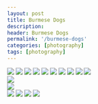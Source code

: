 ```yaml
---
layout: post
title: Burmese Dogs
description: 
header: Burmese Dogs
permalink: '/burmese-dogs'
categories: [photography]
tags: [photography]
---
```


<!--break-->
 
<img src="img/Burmese Dogs/IMG_20180704_161832.jpg">
<img src="img/Burmese Dogs/IMG_20180705_164205.jpg">
<img src="img/Burmese Dogs/IMG_20180708_091002.jpg">
<img src="img/Burmese Dogs/IMG_20180708_162149.jpg">
<img src="img/Burmese Dogs/IMG_20180710_124209.jpg">
<img src="img/Burmese Dogs/IMG_20180710_163217.jpg">
<img src="img/Burmese Dogs/IMG_20180711_114243.jpg">
<img src="img/Burmese Dogs/IMG_20180711_120629.jpg">
<img src="img/Burmese Dogs/IMG_20180713_140312.jpg">
<img src="img/Burmese Dogs/IMG_20180720_110126.jpg">

<div class="diptychl">
<img src="img/Burmese Dogs/IMG_20180720_144436.jpg">
</div>
<div class="talldr">
<img src="img/Burmese Dogs/IMG_20180720_145141.jpg">
</div>

<img src="img/Burmese Dogs/IMG_20180724_141048.jpg">
<img src="img/Burmese Dogs/IMG_20180724_141112.jpg">
<img src="img/Burmese Dogs/IMG_20180724_153620.jpg">
<img src="img/Burmese Dogs/IMG_20180724_160037.jpg">

